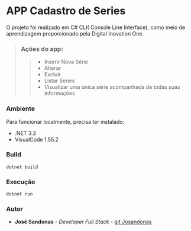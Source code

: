 # APP Cadastro de Series

O projeto foi realizado em C# CLI( Console Line Interface), como meio de aprendizagem proporcionado pela Digital Inovation One.

> ### Ações do app:
>
>> * Inserir Nova Série
>> * Alterar
>> * Excluir
>> * Listar Series
>> * Visualizar uma única série acompanhada de todas suas informações

### Ambiente

Para funcionar localmente, precisa ter instalado:
* .NET 3.2
* VisualCode 1.55.2

### Build

```
dotnet build
```

### Execução

```
dotnet run
```

### Autor

* **José Sandonas** - *Developer Full Stack* - [git Josandonas](https://github.com/Josandonas)